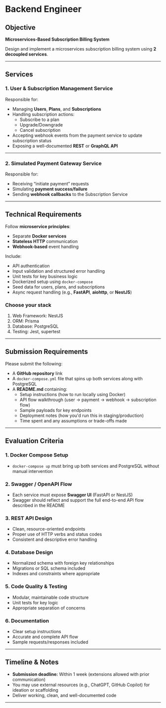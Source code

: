 # Backend Engineer

## Objective
**Microservices-Based Subscription Billing System**

Design and implement a microservices subscription billing system using **2 decoupled services**.

---

## Services

### 1. User & Subscription Management Service
Responsible for:
- Managing **Users**, **Plans**, and **Subscriptions**
- Handling subscription actions:
  - Subscribe to a plan
  - Upgrade/Downgrade
  - Cancel subscription
- Accepting webhook events from the payment service to update subscription status
- Exposing a well-documented **REST** or **GraphQL API**

---

### 2. Simulated Payment Gateway Service
Responsible for:
- Receiving “initiate payment” requests
- Simulating **payment success/failure**
- Sending **webhook callbacks** to the Subscription Service

---

## Technical Requirements
Follow **microservice principles**:
- Separate **Docker services**
- **Stateless HTTP** communication
- **Webhook-based** event handling

Include:
- API authentication
- Input validation and structured error handling
- Unit tests for key business logic
- Dockerized setup using `docker-compose`
- Seed data for users, plans, and subscriptions
- Async request handling (e.g., **FastAPI**, **aiohttp**, or **NestJS**)

### Choose your stack

1. Web Framework: NestJS
2. ORM: Prisma 
3. Database: PostgreSQL
4. Testing: Jest, supertest

---

## Submission Requirements
Please submit the following:
- A **GitHub repository** link
- A `docker-compose.yml` file that spins up both services along with PostgreSQL
- A **README.md** containing:
  - Setup instructions (how to run locally using Docker)
  - API flow walkthrough (user → payment → webhook → subscription flow)
  - Sample payloads for key endpoints
  - Deployment notes (how you'd run this in staging/production)
  - Time spent and any assumptions or trade-offs made

---

## Evaluation Criteria

### 1. Docker Compose Setup
- `docker-compose up` must bring up both services and PostgreSQL without manual intervention

### 2. Swagger / OpenAPI Flow
- Each service must expose **Swagger UI** (FastAPI or NestJS)
- Swagger should reflect and support the full end-to-end API flow described in the README

### 3. REST API Design
- Clean, resource-oriented endpoints
- Proper use of HTTP verbs and status codes
- Consistent and descriptive error handling

### 4. Database Design
- Normalized schema with foreign key relationships
- Migrations or SQL schema included
- Indexes and constraints where appropriate

### 5. Code Quality & Testing
- Modular, maintainable code structure
- Unit tests for key logic
- Appropriate separation of concerns

### 6. Documentation
- Clear setup instructions
- Accurate and complete API flow
- Sample requests/responses included

---

## Timeline & Notes
- **Submission deadline:** Within 1 week (extensions allowed with prior communication)
- You may use external resources (e.g., ChatGPT, GitHub Copilot) for ideation or scaffolding
- Deliver working, clean, and well-documented code

---

